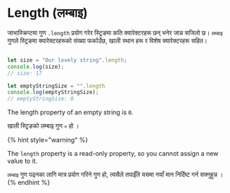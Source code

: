# Length (लम्बाइ)

जाभास्क्रिप्टमा गुण `.length` प्रयोग गरेर स्ट्रिङमा कति क्यारेक्टरहरू छन् भनेर जान्न सजिलो छ। `लम्बाइ` गुणले स्ट्रिङमा क्यारेक्टरहरूको संख्या फर्काउँछ, खाली स्थान हरू र विशेष क्यारेक्टरहरू सहित।


```javascript

let size = "Our lovely string".length;
console.log(size);
// size: 17

let emptyStringSize = "".length
console.log(emptyStringSize);
// emptyStringSize: 0

```

The length property of an empty string is `0`.

खाली स्ट्रिङको लम्बाइ गुण `०` हो ।

{% hint style="warning" %}


The `length` property is a read-only property, so you cannot assign a new value to it.

`लम्बाइ` गुण पढ्नका लागि मात्र प्रयोग गरिने गुण हो, त्यसैले तपाईँले यसमा नयाँ मान निर्दिष्ट गर्न सक्नुहुन्न ।
{% endhint %}
